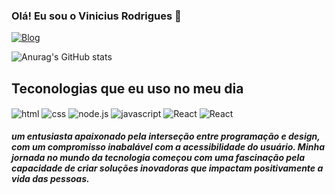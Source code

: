 ### Olá! Eu sou o Vinicius Rodrigues 👋
[![Blog]( https://img.shields.io/badge/website-000000?style=for-the-badge&logo=About.me&logoColor=white)](#)

![Anurag's GitHub stats](https://github-readme-stats.vercel.app/api?username=ViniciusCR7&show_icons=true&theme=merko)

## Teconologias que eu uso no meu dia

<div style="display: inline_block"> 
<img align="center" alt="html" src="https://img.shields.io/badge/HTML5-E34F26?style=for-the-badge&logo=html5&logoColor=white">
<img align="center" alt="css" src="https://img.shields.io/badge/CSS3-1572B6?style=for-the-badge&logo=css3&logoColor=white">
<img align="center" alt="node.js" src="https://img.shields.io/badge/Node.js-43853D?style=for-the-badge&logo=node.js&logoColor=white">
<img align="center" alt="javascript" src="https://img.shields.io/badge/JavaScript-323330?style=for-the-badge&logo=javascript&logoColor=F7DF1E">
<img align="center" alt="React" src="https://img.shields.io/badge/React-20232A?style=for-the-badge&logo=react&logoColor=61DAFB">
<img align="center" alt="React" src="https://img.shields.io/badge/Express.js-404D59?style=for-the-badge">



</div>


#####  um entusiasta apaixonado pela interseção entre programação e design, com um compromisso inabalável com a acessibilidade do usuário. Minha jornada no mundo da tecnologia começou com uma fascinação pela capacidade de criar soluções inovadoras que impactam positivamente a vida das pessoas.
